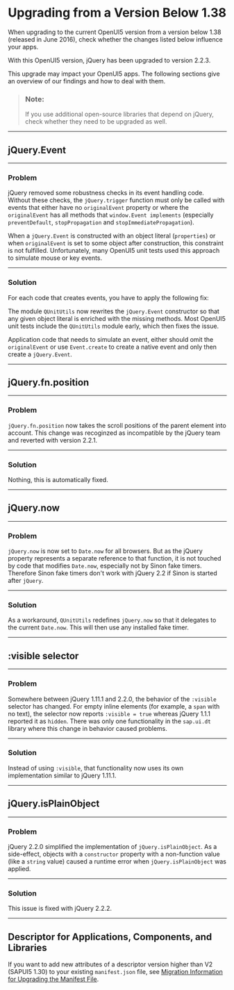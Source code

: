 <!-- loioc1025c2e30a748ae82e929cb7f6d2f9a -->

# Upgrading from a Version Below 1.38

When upgrading to the current OpenUI5 version from a version below 1.38 \(released in June 2016\), check whether the changes listed below influence your apps.

With this OpenUI5 version, jQuery has been upgraded to version 2.2.3.

This upgrade may impact your OpenUI5 apps. The following sections give an overview of our findings and how to deal with them.

> ### Note:  
> If you use additional open-source libraries that depend on jQuery, check whether they need to be upgraded as well.

***

## jQuery.Event

***

### Problem

jQuery removed some robustness checks in its event handling code. Without these checks, the `jQuery.trigger` function must only be called with events that either have no `originalEvent` property or where the `originalEvent` has all methods that `window.Event implements` \(especially `preventDefault`, `stopPropagation` and `stopImmediatePropagation`\).

When a `jQuery.Event` is constructed with an object literal \(`properties`\) or when `originalEvent` is set to some object after construction, this constraint is not fulfilled. Unfortunately, many OpenUI5 unit tests used this approach to simulate mouse or key events.

***

### Solution

For each code that creates events, you have to apply the following fix:

The module `QUnitUtils` now rewrites the `jQuery.Event` constructor so that any given object literal is enriched with the missing methods. Most OpenUI5 unit tests include the `QUnitUtils` module early, which then fixes the issue.

Application code that needs to simulate an event, either should omit the `originalEvent` or use `Event.create` to create a native event and only then create a `jQuery.Event`.

***

## jQuery.fn.position

***

### Problem

`jQuery.fn.position` now takes the scroll positions of the parent element into account. This change was recoginzed as incompatible by the jQuery team and reverted with version 2.2.1.

***

### Solution

Nothing, this is automatically fixed.

***

## jQuery.now

***

### Problem

`jQuery.now` is now set to `Date.now` for all browsers. But as the jQuery property represents a separate reference to that function, it is not touched by code that modifies `Date.now`, especially not by Sinon fake timers. Therefore Sinon fake timers don't work with jQuery 2.2 if Sinon is started after `jQuery`.

***

### Solution

As a workaround, `QUnitUtils` redefines `jQuery.now` so that it delegates to the current `Date.now`. This will then use any installed fake timer.

***

## :visible selector

***

### Problem

Somewhere between jQuery 1.11.1 and 2.2.0, the behavior of the `:visible` selector has changed. For empty inline elements \(for example, a `span` with no text\), the selector now reports `:visible = true` whereas jQuery 1.1.1 reported it as `hidden`. There was only one functionality in the `sap.ui.dt` library where this change in behavior caused problems.

***

### Solution

Instead of using `:visible`, that functionality now uses its own implementation similar to jQuery 1.11.1.

***

## jQuery.isPlainObject

***

### Problem

jQuery 2.2.0 simplified the implementation of `jQuery.isPlainObject`. As a side-effect, objects with a `constructor` property with a non-function value \(like a `string` value\) caused a runtime error when `jQuery.isPlainObject` was applied.

***

### Solution

This issue is fixed with jQuery 2.2.2.

***

## Descriptor for Applications, Components, and Libraries

If you want to add new attributes of a descriptor version higher than V2 \(SAPUI5 1.30\) to your existing `manifest.json` file, see [Migration Information for Upgrading the Manifest File](../04_Essentials/migration-information-for-upgrading-the-manifest-file-a110f76.md).

